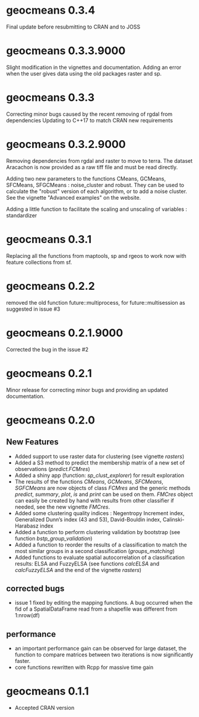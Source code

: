 # geocmeans 0.3.4

Final update before resubmitting to CRAN and to JOSS

# geocmeans 0.3.3.9000

Slight modification in the vignettes and documentation.
Adding an error when the user gives data using the old packages raster and sp.

# geocmeans 0.3.3

Correcting minor bugs caused by the recent removing of rgdal from dependencies
Updating to C++17 to match CRAN new requirements

# geocmeans 0.3.2.9000

Removing dependencies from rgdal and raster to move to terra.
The dataset Aracachon is now provided as a raw tiff file and must be read directly.

Adding two new parameters to the functions CMeans, GCMeans, SFCMeans, SFGCMeans : noise_cluster and robust. They can be used to calculate the "robust" version of each algorithm, or to add a noise cluster. See the vignette "Advanced examples" on the website.

Adding a little function to facilitate the scaling and unscaling of variables : standardizer

# geocmeans 0.3.1

Replacing all the functions from maptools, sp and rgeos to work now with feature collections from sf.

# geocmeans 0.2.2

removed the old function future::multiprocess, for future::multisession as suggested in issue #3

# geocmeans 0.2.1.9000

Corrected the bug in the issue #2

# geocmeans 0.2.1

Minor release for correcting minor bugs and providing an updated documentation.

# geocmeans 0.2.0

## New Features

* Added support to use raster data for clustering (see vignette *rasters*)
* Added a S3 method to predict the membership matrix of a new set of observations (*predict.FCMres*)
* Added a shiny app (function: *sp_clust_explorer*) for result exploration
* The results of the functions *CMeans*, *GCMeans*, *SFCMeans*, *SGFCMeans* are now objects of class *FCMres* and the generic methods *predict*, *summary*, *plot*, *is* and *print* can be used on them. *FMCres* object can easily be created by hand with results from other classifier if needed, see the new vignette *FMCres*.
* Added some clustering quality indices : Negentropy Increment index, Generalized Dunn’s index (43 and 53), David-Bouldin index, Calinski-Harabasz index
* Added a function to perform clustering validation by bootstrap (see function *bstp_group_validation*)
* Added a function to reorder the results of a classification to match the most similar groups in a second classification (*groups_matching*)
* Added functions to evaluate spatial autocorrelation of a classification results: ELSA and FuzzyELSA (see functions *calcELSA* and *calcFuzzyELSA* and the end of the vignette *rasters*)

## corrected bugs

* issue 1 fixed by editing the mapping functions. A bug occurred when the fid of a SpatialDataFrame read from a shapefile was different from 1:nrow(df)

## performance

* an important performance gain can be observed for large dataset, the function to compare matrices between two iterations is now significantly faster.
* core functions rewritten with Rcpp for massive time gain

# geocmeans 0.1.1

* Accepted CRAN version
